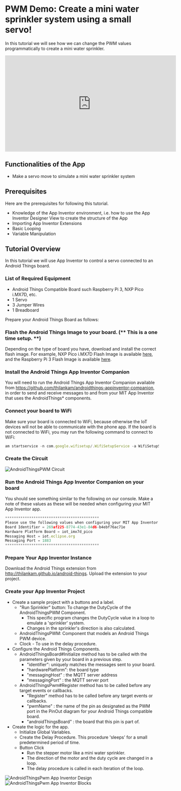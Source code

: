 # PWM Demo: Create a mini water sprinkler system using a small servo! 

In this tutorial we will see how we can change the PWM values programmatically to create a mini water sprinkler.

<iframe width="560" height="315" src="https://www.youtube.com/embed/5WToT21FYy0" frameborder="0" allowfullscreen></iframe>

## Functionalities of the App

- Make a servo move to simulate a mini water sprinkler system

## Prerequisites

Here are the prerequisites for following this tutorial. 
- Knowledge of the App Inventor environment, i.e. how to use the App Inventor Designer View to create the structure of the App
- Importing App Inventor Extensions
- Basic Looping
- Variable Manipulation

## Tutorial Overview

In this tutorial we will use App Inventor to control a servo connected to an Android Things board.

### List of Required Equipment 
 
- Android Things Compatible Board such Raspberry Pi 3, NXP Pico i.MX7D, etc.
- 1 Servo
- 3 Jumper Wires
- 1 Breadboard

Prepare your Android Things Board as follows:

### Flash the Android Things Image to your board. (** This is a one time setup. **)

Depending on the type of board you have, download and install the correct flash image. For example, NXP Pico i.MX7D Flash Image is available <a href="https://developer.android.com/things/hardware/imx7d.html">here</a>, and the Raspberry Pi 3 Flash Image is available <a href="https://developer.android.com/things/hardware/raspberrypi.html">here</a>.

### Install the Android Things App Inventor Companion

You will need to run the Android Things App Inventor Companion available from <a href="https://github.com/thilankam/androidthings-appinventor-companion">https://github.com/thilankam/androidthings-appinventor-companion</a>, in order to send and receive messages to and from your MIT App Inventor that uses the AndroidThings* components.

### Connect your board to WiFi

Make sure your board is connected to WiFi, because otherwise the IoT devices will not be able to communicate with the phone app. If the board is not connected to WiFi, you may run the following command to connect to WiFi:

```javascript 
am startservice -n com.google.wifisetup/.WifiSetupService -a WifiSetupService.Connect -e ssid [your WiFi network] -e passphrase [your WiFi password]
```

### Create the Circuit

<img alt="AndroidThingsPWM Circuit" src="images/AndroidThings.Demo.PWM.Circuit.png"/>

### Run the Android Things App Inventor Companion on your board

You should see something similar to the following on our console. Make a note of these values as these will be needed when configuring your MIT App Inventor app.

```javascript 
*******************************************
Please use the following values when configuring your MIT App Inventor App.
Board Identifier = 269af225-8774-43e1-84d6-b4ebf76ac71e
Hardware Platform Board = iot_imx7d_pico
Messaging Host = iot.eclipse.org
Messaging Port = 1883
*******************************************
```

### Prepare Your App Inventor Instance

Download the Android Things extension from <a href="http://thilankam.github.io/android-things">http://thilankam.github.io/android-things</a>. Upload the extension to your project.

### Create your App Inventor Project

- Create a sample project with a buttons and a label. 
    * "Run Sprinkler" button: To change the DutyCycle of the AndroidThingsPWM Component.
        + This specific program changes the DutyCycle value in a loop to emulate a 'sprinkler' system.
        + Changes in the sprinkler's direction is also calculated.
    * AndroidThingsPWM: Component that models an Android Things PWM device.
    * Clock - To use in the delay procedure.
- Configure the Android Things Components.
    * AndroidThingsBoard#Initialize  method has to be called with the parameters given by your board in a previous step.
        + "identifier": uniquely matches the messages sent to your board.
        + "hardwarePlatform": the board type
        + "messagingHost" : the MQTT server address
        + "messagingPort" : the MQTT server port
    * AndroidThingsPwm#Register method has to be called before any target events or callbacks.
        + "Register"  method has to be called before any target events or callbacks.
        + "pwmName" : the name of the pin as designated as the PWM port in the PinOut diagram for your Android Things compatible board.
        + "androidThingsBoard" : the board that this pin is part of.
- Create the logic for the app.
    * Initialize Global Variables.
    * Create the Delay Procedure. This procedure 'sleeps' for a small predetermined period of time.
    * Button Click
        + Run the stepper motor like a mini water sprinkler.
        + The direction of the motor and the duty cycle are changed in a loop.
        + The delay procedure is called in each iteration of the loop.


<img alt="AndroidThingsPwm App Inventor Design" src="images/AndroidThings.Demo.Pwm.AppInventor.Design.png"/>

<img alt="AndroidThingsPwm App Inventor Blocks" src="images/AndroidThings.Demo.Pwm.AppInventor.Blocks.png"/>

